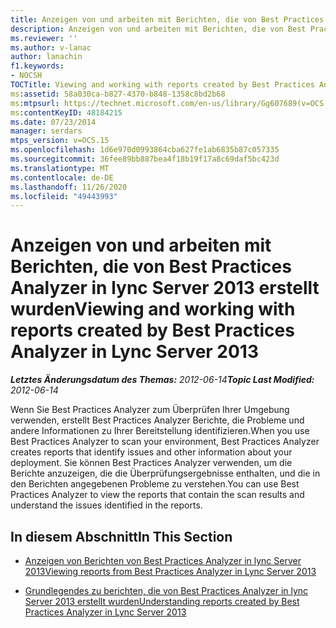 ```yaml
---
title: Anzeigen von und arbeiten mit Berichten, die von Best Practices Analyzer erstellt wurden
description: Anzeigen von und arbeiten mit Berichten, die von Best Practices Analyzer erstellt wurden.
ms.reviewer: ''
ms.author: v-lanac
author: lanachin
f1.keywords:
- NOCSH
TOCTitle: Viewing and working with reports created by Best Practices Analyzer
ms:assetid: 58a030ca-b827-4370-b848-1358c8bd2b68
ms:mtpsurl: https://technet.microsoft.com/en-us/library/Gg607689(v=OCS.15)
ms:contentKeyID: 48184215
ms.date: 07/23/2014
manager: serdars
mtps_version: v=OCS.15
ms.openlocfilehash: 1d6e970d0993864cba627fe1ab6835b87c057335
ms.sourcegitcommit: 36fee89bb887bea4f18b19f17a8c69daf5bc423d
ms.translationtype: MT
ms.contentlocale: de-DE
ms.lasthandoff: 11/26/2020
ms.locfileid: "49443993"
---
```

# <a name="viewing-and-working-with-reports-created-by-best-practices-analyzer-in-lync-server-2013"></a><span data-ttu-id="afe11-103">Anzeigen von und arbeiten mit Berichten, die von Best Practices Analyzer in lync Server 2013 erstellt wurden</span><span class="sxs-lookup"><span data-stu-id="afe11-103">Viewing and working with reports created by Best Practices Analyzer in Lync Server 2013</span></span>

<div data-xmlns="http://www.w3.org/1999/xhtml">

<div class="topic" data-xmlns="http://www.w3.org/1999/xhtml" data-msxsl="urn:schemas-microsoft-com:xslt" data-cs="https://msdn.microsoft.com/">

<div data-asp="https://msdn2.microsoft.com/asp">



</div>

<div id="mainSection">

<div id="mainBody"><span data-ttu-id="afe11-104">

<span> </span></span><span class="sxs-lookup"><span data-stu-id="afe11-104">

<span> </span></span></span>

<span data-ttu-id="afe11-105">_**Letztes Änderungsdatum des Themas:** 2012-06-14_</span><span class="sxs-lookup"><span data-stu-id="afe11-105">_**Topic Last Modified:** 2012-06-14_</span></span>

<span data-ttu-id="afe11-106">Wenn Sie Best Practices Analyzer zum Überprüfen Ihrer Umgebung verwenden, erstellt Best Practices Analyzer Berichte, die Probleme und andere Informationen zu Ihrer Bereitstellung identifizieren.</span><span class="sxs-lookup"><span data-stu-id="afe11-106">When you use Best Practices Analyzer to scan your environment, Best Practices Analyzer creates reports that identify issues and other information about your deployment.</span></span> <span data-ttu-id="afe11-107">Sie können Best Practices Analyzer verwenden, um die Berichte anzuzeigen, die die Überprüfungsergebnisse enthalten, und die in den Berichten angegebenen Probleme zu verstehen.</span><span class="sxs-lookup"><span data-stu-id="afe11-107">You can use Best Practices Analyzer to view the reports that contain the scan results and understand the issues identified in the reports.</span></span>

<div>

## <a name="in-this-section"></a><span data-ttu-id="afe11-108">In diesem Abschnitt</span><span class="sxs-lookup"><span data-stu-id="afe11-108">In This Section</span></span>

  - [<span data-ttu-id="afe11-109">Anzeigen von Berichten von Best Practices Analyzer in lync Server 2013</span><span class="sxs-lookup"><span data-stu-id="afe11-109">Viewing reports from Best Practices Analyzer in Lync Server 2013</span></span>](lync-server-2013-viewing-reports-from-best-practices-analyzer.md)

  - [<span data-ttu-id="afe11-110">Grundlegendes zu berichten, die von Best Practices Analyzer in lync Server 2013 erstellt wurden</span><span class="sxs-lookup"><span data-stu-id="afe11-110">Understanding reports created by Best Practices Analyzer in Lync Server 2013</span></span>](lync-server-2013-understanding-reports-created-by-best-practices-analyzer.md)

<span data-ttu-id="afe11-111"></div>

</div>

<span> </span>

</div>

</div>

</span><span class="sxs-lookup"><span data-stu-id="afe11-111"></div>

</div>

<span> </span>

</div>

</div>

</span></span></div>

